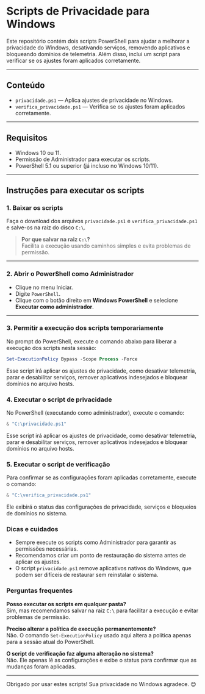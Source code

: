 # Scripts de Privacidade para Windows

Este repositório contém dois scripts PowerShell para ajudar a melhorar a privacidade do Windows, desativando serviços, removendo aplicativos e bloqueando domínios de telemetria. Além disso, inclui um script para verificar se os ajustes foram aplicados corretamente.

---

## Conteúdo

- `privacidade.ps1` — Aplica ajustes de privacidade no Windows.  
- `verifica_privacidade.ps1` — Verifica se os ajustes foram aplicados corretamente.

---

## Requisitos

- Windows 10 ou 11.  
- Permissão de Administrador para executar os scripts.  
- PowerShell 5.1 ou superior (já incluso no Windows 10/11).

---

## Instruções para executar os scripts

### 1. Baixar os scripts

Faça o download dos arquivos `privacidade.ps1` e `verifica_privacidade.ps1` e salve-os na raiz do disco `C:\`.

> **Por que salvar na raiz `C:\`?**  
> Facilita a execução usando caminhos simples e evita problemas de permissão.

---

### 2. Abrir o PowerShell como Administrador

- Clique no menu Iniciar.  
- Digite `PowerShell`.  
- Clique com o botão direito em **Windows PowerShell** e selecione **Executar como administrador**.

---

### 3. Permitir a execução dos scripts temporariamente

No prompt do PowerShell, execute o comando abaixo para liberar a execução dos scripts nesta sessão:

```powershell
Set-ExecutionPolicy Bypass -Scope Process -Force
```
Esse script irá aplicar os ajustes de privacidade, como desativar telemetria, parar e desabilitar serviços, remover aplicativos indesejados e bloquear domínios no arquivo hosts.


 ### 4. Executar o script de privacidade
 
 No PowerShell (executando como administrador), execute o comando:

 ```powershell
& "C:\privacidade.ps1"
```

Esse script irá aplicar os ajustes de privacidade, como desativar telemetria, parar e desabilitar serviços, remover aplicativos indesejados e bloquear domínios no arquivo hosts.

 ### 5. Executar o script de verificação

 Para confirmar se as configurações foram aplicadas corretamente, execute o comando:

 ```powershell
& "C:\verifica_privacidade.ps1"
```
 
Ele exibirá o status das configurações de privacidade, serviços e bloqueios de domínios no sistema.


### Dicas e cuidados

- Sempre execute os scripts como Administrador para garantir as permissões necessárias.  
- Recomendamos criar um ponto de restauração do sistema antes de aplicar os ajustes.  
- O script `privacidade.ps1` remove aplicativos nativos do Windows, que podem ser difíceis de restaurar sem reinstalar o sistema.

### Perguntas frequentes

**Posso executar os scripts em qualquer pasta?**  
Sim, mas recomendamos salvar na raiz `C:\` para facilitar a execução e evitar problemas de permissão.

**Preciso alterar a política de execução permanentemente?**  
Não. O comando `Set-ExecutionPolicy` usado aqui altera a política apenas para a sessão atual do PowerShell.

**O script de verificação faz alguma alteração no sistema?**  
Não. Ele apenas lê as configurações e exibe o status para confirmar que as mudanças foram aplicadas.

---

Obrigado por usar estes scripts! Sua privacidade no Windows agradece. 😊
